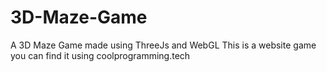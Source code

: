 
# 3D-Maze-Game
A 3D Maze Game made using ThreeJs and WebGL
This is a website game you can find it using coolprogramming.tech
